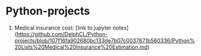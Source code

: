 # **Python-projects**
1. Medical insurance cost: 
[link to jupyter notes] (https://github.com/DelphCL/Python-projects/blob/107f16fa902680bc133de7b07c0037871b560336/Python%20Lists%20Medical%20Insurance%20Estimation.md)
